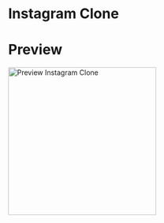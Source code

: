 # Instagram Clone
<h1>Preview</h1>
<img src="https://amon.help/vidma_recorder_10012022_163412.gif" alt="Preview Instagram Clone" style="width: 300px" />
